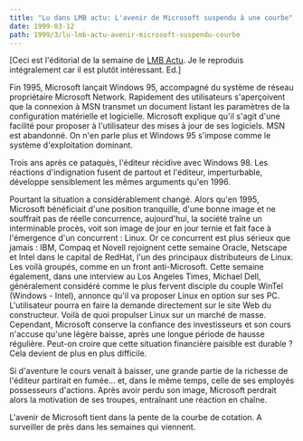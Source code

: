 ```yaml
---
title: "Lu dans LMB actu: L'avenir de Microsoft suspendu à une courbe"
date: 1999-03-12
path: 1999/3/lu-lmb-actu-avenir-microsoft-suspendu-courbe
---
```


<P>
[Ceci est l'éditorial de la semaine de <A HREF="http://www.lmb.cnrs.fr/Webdo.html">LMB Actu</A>. Je le reproduis
intégralement car il est plutôt intéressant.  Ed.]
</P>

<P>Fin 1995, Microsoft lançait Windows 95, accompagné du système de réseau
propriétaire Microsoft Network. Rapidement des utilisateurs s'aperçoivent
que la connexion à MSN transmet un document listant les paramètres de la
configuration matérielle et logicielle. Microsoft explique qu'il s'agit
d'une facilité pour proposer à l'utilisateur des mises à jour de ses
logiciels. MSN est abandonné. On n'en parle plus et Windows 95 s'impose
comme le système d'exploitation dominant.</P>

<P>Trois ans après ce pataquès, l'éditeur récidive avec Windows 98. Les
réactions d'indignation fusent de partout et l'éditeur, imperturbable,
développe sensiblement les mêmes arguments qu'en 1996.</P>

<P>Pourtant la situation a considérablement changé. Alors qu'en 1995,
Microsoft bénéficiait d'une position tranquille, d'une bonne image et ne
souffrait pas de réelle concurrence, aujourd'hui, la société traîne un
interminable procès, voit son image de jour en jour ternie et fait face à
l'émergence d'un concurrent : Linux. Or ce concurrent est plus sérieux que
jamais : IBM, Compaq et Novell rejoignent cette semaine Oracle, Netscape et
Intel dans le capital de RedHat, l'un des principaux distributeurs de
Linux. Les voilà groupés, comme en un front anti-Microsoft. Cette semaine
également, dans une interview au Los Angeles Times, Michael Dell,
généralement considéré comme le plus fervent disciple du couple WinTel
(Windows - Intel), annonce qu'il va proposer Linux en option sur ses PC.
L'utilisateur pourra en faire la demande directement sur le site Web du
constructeur. Voilà de quoi propulser Linux sur un marché de masse.
Cependant, Microsoft conserve la confiance des investisseurs et son cours
n'accuse qu'une légère baisse, après une longue période de hausse
régulière. Peut-on croire que cette situation financière paisible est
durable ? Cela devient de plus en plus difficile.</P>

<P>Si d'aventure le cours venait à baisser, une grande partie de la richesse
de l'éditeur partirait en fumée... et, dans le même temps, celle de ses
employés possesseurs d'actions. Après avoir perdu son image, Microsoft
perdrait alors la motivation de ses troupes, entraînant une réaction en
chaîne.</P>

<P>L'avenir de Microsoft tient dans la pente de la courbe de cotation. A
surveiller de près dans les semaines qui viennent.</P>


